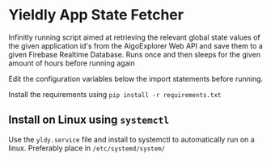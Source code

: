 # Yieldly App State Fetcher

Infinitly running script aimed at retrieving the relevant global state values of the given application id's from the AlgoExplorer Web API and save them to a given
Firebase Realtime Database. Runs once and then sleeps for the given amount of hours before running again

Edit the configuration variables below the import statements before running.

Install the requirements using `pip install -r requirements.txt`

## Install on Linux using `systemctl`

Use the `yldy.service` file and install to systemctl to automatically run on a linux. Preferably place in `/etc/systemd/system/`